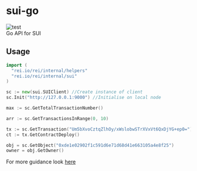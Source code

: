 # sui-go
![test](https://github.com/li-shihao/sui-go/actions/workflows/go.yml/badge.svg)  
Go API for SUI
## Usage
```Go
import (
  "rei.io/rei/internal/helpers"
  "rei.io/rei/internal/sui"
)

sc := new(sui.SUIClient) //Create instance of client
sc.Init("http://127.0.0.1:9000") //Initialise on local node

max := sc.GetTotalTransactionNumber()

arr := sc.GetTransactionsInRange(0, 10)

tx := sc.GetTransaction("Um5bXvoCztqZlhOy/xWslobwSTrXVxVt6QxDjYG+ep0=")
ct := tx.GetContractDeploy()

obj = sc.GetObject("0xde1e02902f1c591d6e71d68d41e663105a4e8f25")
owner = obj.GetOwner()
```
For more guidance look [here](/internal/sui/types.go)
